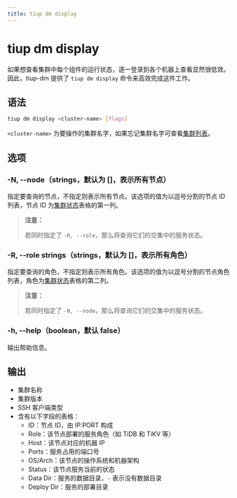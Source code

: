```yaml
---
title: tiup dm display
---
```


# tiup dm display

如果想查看集群中每个组件的运行状态，逐一登录到各个机器上查看显然很低效。因此，tiup-dm 提供了 `tiup dm display` 命令来高效完成这件工作。

## 语法

```sh
tiup dm display <cluster-name> [flags]
```

`<cluster-name>` 为要操作的集群名字，如果忘记集群名字可查看[集群列表](/tiup/tiup-component-dm-list.md)。

## 选项

### -N, --node（strings，默认为 []，表示所有节点）

指定要查询的节点，不指定则表示所有节点。该选项的值为以逗号分割的节点 ID 列表，节点 ID 为[集群状态](/tiup/tiup-component-dm-display.md)表格的第一列。

> **注意：**
> 
> 若同时指定了 `-R, --role`，那么将查询它们的交集中的服务状态。

### -R, --role strings（strings，默认为 []，表示所有角色）

指定要查询的角色，不指定则表示所有角色。该选项的值为以逗号分割的节点角色列表，角色为[集群状态](/tiup/tiup-component-dm-display.md)表格的第二列。

> **注意：**
> 
> 若同时指定了 `-N, --node`，那么将查询它们的交集中的服务状态。

### -h, --help（boolean，默认 false）

输出帮助信息。

## 输出

- 集群名称
- 集群版本
- SSH 客户端类型
- 含有以下字段的表格：
    - ID：节点 ID，由 IP:PORT 构成
    - Role：该节点部署的服务角色（如 TiDB 和 TiKV 等）
    - Host：该节点对应的机器 IP
    - Ports：服务占用的端口号
    - OS/Arch：该节点的操作系统和机器架构
    - Status：该节点服务当前的状态
    - Data Dir：服务的数据目录，`-` 表示没有数据目录
    - Deploy Dir：服务的部署目录
